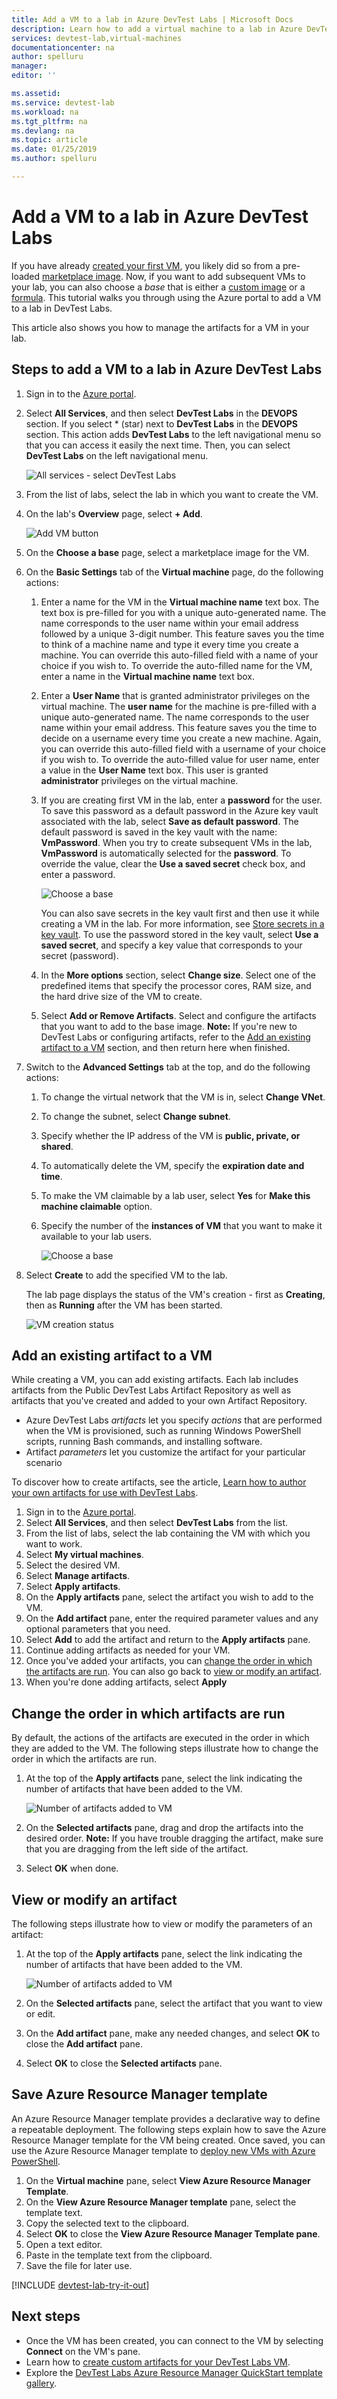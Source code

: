 ```yaml
---
title: Add a VM to a lab in Azure DevTest Labs | Microsoft Docs
description: Learn how to add a virtual machine to a lab in Azure DevTest Labs
services: devtest-lab,virtual-machines
documentationcenter: na
author: spelluru
manager:
editor: ''

ms.assetid:
ms.service: devtest-lab
ms.workload: na
ms.tgt_pltfrm: na
ms.devlang: na
ms.topic: article
ms.date: 01/25/2019
ms.author: spelluru

---
```

# Add a VM to a lab in Azure DevTest Labs
If you have already [created your first VM](tutorial-create-custom-lab.md#add-a-vm-to-the-lab), you likely did so from a pre-loaded [marketplace image](devtest-lab-configure-marketplace-images.md). Now, if you want to add subsequent VMs to your lab, you can also choose a *base* that is either a [custom image](devtest-lab-create-template.md) or a [formula](devtest-lab-manage-formulas.md). This tutorial walks you through using the Azure portal to add a VM to a lab in DevTest Labs.

This article also shows you how to manage the artifacts for a VM in your lab.

## Steps to add a VM to a lab in Azure DevTest Labs
1. Sign in to the [Azure portal](https://go.microsoft.com/fwlink/p/?LinkID=525040).
1. Select **All Services**, and then select **DevTest Labs** in the **DEVOPS** section. If you select * (star) next to **DevTest Labs** in the **DEVOPS** section. This action adds **DevTest Labs** to the left navigational menu so that you can access it easily the next time. Then, you can select **DevTest Labs** on the left navigational menu.

    ![All services - select DevTest Labs](./media/devtest-lab-create-lab/all-services-select.png)
1. From the list of labs, select the lab in which you want to create the VM.
2. On the lab's **Overview** page, select **+ Add**.

    ![Add VM button](./media/devtest-lab-add-vm/devtestlab-home-blade-add-vm.png)
1. On the **Choose a base** page, select a marketplace image for the VM.
1. On the **Basic Settings** tab of the **Virtual machine** page, do the following actions:
    1. Enter a name for the VM in the **Virtual machine name** text box. The text box is pre-filled for you with a unique auto-generated name. The name corresponds to the user name within your email address followed by a unique 3-digit number. This feature saves you the time to think of a machine name and type it every time you create a machine. You can override this auto-filled field with a name of your choice if you wish to. To override the auto-filled name for the VM, enter a name in the **Virtual machine name** text box.
    2. Enter a **User Name** that is granted administrator privileges on the virtual machine. The **user name** for the machine is pre-filled with a unique auto-generated name. The name corresponds to the user name within your email address. This feature saves you the time to decide on a username every time you create a new machine. Again, you can override this auto-filled field with a username of your choice if you wish to. To override the auto-filled value for user name, enter a value in the **User Name** text box. This user is granted **administrator** privileges on the virtual machine.
    3. If you are creating first VM in the lab, enter a **password** for the user. To save this password as a default password in the Azure key vault associated with the lab, select **Save as default password**. The default password is saved in the key vault with the name: **VmPassword**. When you try to create subsequent VMs in the lab, **VmPassword** is automatically selected for the **password**. To override the value, clear the **Use a saved secret** check box, and enter a password.

        ![Choose a base](./media/tutorial-create-custom-lab/new-virtual-machine.png)

        You can also save secrets in the key vault first and then use it while creating a VM in the lab. For more information, see [Store secrets in a key vault](devtest-lab-store-secrets-in-key-vault.md). To use the password stored in the key vault, select **Use a saved secret**, and specify a key value that corresponds to your secret (password).
    4. In the **More options** section, select **Change size**. Select one of the predefined items that specify the processor cores, RAM size, and the hard drive size of the VM to create.
    5. Select **Add or Remove Artifacts**. Select and configure the artifacts that you want to add to the base image.
    **Note:** If you're new to DevTest Labs or configuring artifacts, refer to the [Add an existing artifact to a VM](./devtest-lab-add-vm.md#add-an-existing-artifact-to-a-vm) section, and then return here when finished.
2. Switch to the **Advanced Settings** tab at the top, and do the following actions:
    1. To change the virtual network that the VM is in, select **Change VNet**.
    2. To change the subnet, select **Change subnet**.
    3. Specify whether the IP address of the VM is **public, private, or shared**.
    4. To automatically delete the VM, specify the **expiration date and time**.
    5. To make the VM claimable by a lab user, select **Yes** for **Make this machine claimable** option.
    6. Specify the number of the **instances of VM** that you want to make it available to your lab users.

        ![Choose a base](./media/tutorial-create-custom-lab/new-vm-advanced-settings.png)
1. Select **Create** to add the specified VM to the lab.

   The lab page displays the status of the VM's creation - first as **Creating**, then as **Running** after the VM has been started.

    ![VM creation status](./media/tutorial-create-custom-lab/vm-creation-status.png)

## Add an existing artifact to a VM
While creating a VM, you can add existing artifacts. Each lab includes artifacts from the Public DevTest Labs Artifact Repository as
well as artifacts that you've created and added to your own Artifact Repository.

* Azure DevTest Labs *artifacts* let you specify *actions* that are performed when the VM is provisioned, such as running Windows PowerShell scripts, running Bash commands, and installing software.
* Artifact *parameters* let you customize the artifact for your particular scenario

To discover how to create artifacts, see the article, [Learn how to author your own artifacts for use with DevTest Labs](devtest-lab-artifact-author.md).

1. Sign in to the [Azure portal](https://go.microsoft.com/fwlink/p/?LinkID=525040).
1. Select **All Services**, and then select **DevTest Labs** from the list.
1. From the list of labs, select the lab containing the VM with which you want to work.
1. Select **My virtual machines**.
1. Select the desired VM.
1. Select **Manage artifacts**.
1. Select **Apply artifacts**.
1. On the **Apply artifacts** pane, select the artifact you wish to add to the VM.
1. On the **Add artifact** pane, enter the required parameter values and any optional parameters that you need.
1. Select **Add** to add the artifact and return to the **Apply artifacts** pane.
1. Continue adding artifacts as needed for your VM.
1. Once you've added your artifacts, you can [change the order in which the artifacts are run](#change-the-order-in-which-artifacts-are-run). You can also go back to [view or modify an artifact](#view-or-modify-an-artifact).
1. When you're done adding artifacts, select **Apply**

## Change the order in which artifacts are run
By default, the actions of the artifacts are executed in the order in which they are added to the VM.
The following steps illustrate how to change the order in which the artifacts are run.

1. At the top of the **Apply artifacts** pane, select the link indicating the number of artifacts that have been added to the VM.

    ![Number of artifacts added to VM](./media/devtest-lab-add-vm-with-artifacts/devtestlab-add-artifacts-blade-selected-artifacts.png)
1. On the **Selected artifacts** pane, drag and drop the artifacts into the desired order. **Note:** If you have trouble dragging the artifact, make sure that you are dragging from the left side of the artifact.
1. Select **OK** when done.

## View or modify an artifact
The following steps illustrate how to view or modify the parameters of an artifact:

1. At the top of the **Apply artifacts** pane, select the link indicating the number of artifacts that have been added to the VM.

    ![Number of artifacts added to VM](./media/devtest-lab-add-vm-with-artifacts/devtestlab-add-artifacts-blade-selected-artifacts.png)
1. On the **Selected artifacts** pane, select the artifact that you want to view or edit.
1. On the **Add artifact** pane, make any needed changes, and select **OK** to close the **Add artifact** pane.
1. Select **OK** to close the **Selected artifacts** pane.

## Save Azure Resource Manager template
An Azure Resource Manager template provides a declarative way to define a repeatable deployment.
The following steps explain how to save the Azure Resource Manager template for the VM being created.
Once saved, you can use the Azure Resource Manager template to [deploy new VMs with Azure PowerShell](../azure-resource-manager/resource-group-overview.md#template-deployment).

1. On the **Virtual machine** pane, select **View Azure Resource Manager Template**.
2. On the **View Azure Resource Manager template** pane, select the template text.
3. Copy the selected text to the clipboard.
4. Select **OK** to close the **View Azure Resource Manager Template pane**.
5. Open a text editor.
6. Paste in the template text from the clipboard.
7. Save the file for later use.

[!INCLUDE [devtest-lab-try-it-out](../../includes/devtest-lab-try-it-out.md)]

## Next steps
* Once the VM has been created, you can connect to the VM by selecting **Connect** on the VM's pane.
* Learn how to [create custom artifacts for your DevTest Labs VM](devtest-lab-artifact-author.md).
* Explore the [DevTest Labs Azure Resource Manager QuickStart template gallery](https://github.com/Azure/azure-devtestlab/tree/master/samples/DevTestLabs/QuickStartTemplates).
